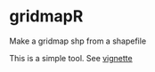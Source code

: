 # gridmapR

Make a gridmap shp from a shapefile

This is a simple tool. See [vignette](https://lekroll.github.io/gridmapR/doc/use_gridmapR)
